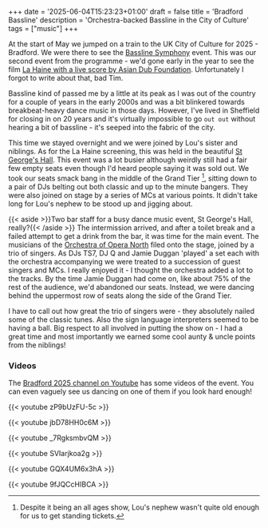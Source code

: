 +++
date = '2025-06-04T15:23:23+01:00'
draft = false
title = 'Bradford Bassline'
description = 'Orchestra-backed Bassline in the City of Culture'
tags = ["music"]
+++

At the start of May we jumped on a train to the UK City of Culture for 2025 - Bradford. We were there to see the [Bassline Symphony](https://bradford2025.co.uk/event/bassline-symphony/) event. This was our second event from the programme - we'd gone early in the year to see the film [La Haine with a live score by Asian Dub Foundation](https://bradford2025.co.uk/event/la-haine-live/). Unfortunately I forgot to write about that, bad Tim.

Bassline kind of passed me by a little at its peak as I was out of the country for a couple of years in the early 2000s and was a bit blinkered towards breakbeat-heavy dance music in those days. However, I've lived in Sheffield for closing in on 20 years and it's virtually impossible to go `out out` without hearing a bit of bassline - it's seeped into the fabric of the city.

This time we stayed overnight and we were joined by Lou's sister and niblings. As for the La Haine screening, this was held in the beautiful [St George's Hall](https://www.bradford-theatres.co.uk/st-georges-hall). This event was a lot busier although weirdly still had a fair few empty seats even though I'd heard people saying it was sold out. We took our seats smack bang in the middle of the Grand Tier [^seated], sitting down to a pair of DJs belting out both classic and up to the minute bangers. They were also joined on stage by a series of MCs at various points. It didn't take long for Lou's nephew to be stood up and jigging about.

{{< aside >}}Two bar staff for a busy dance music event, St George's Hall, really?{{< /aside >}} 
The intermission arrived, and after a toilet break and a failed attempt to get a drink from the bar, it was time for the main event. The musicians of the [Orchestra of Opera North](https://www.operanorth.co.uk/) filed onto the stage, joined by a trio of singers. As DJs TS7, DJ Q and Jamie Duggan 'played' a set each with the orchestra accompanying we were treated to a succession of guest singers and MCs. I really enjoyed it - I thought the orchestra added a lot to the tracks. By the time Jamie Duggan had come on, like about 75% of the rest of the audience, we'd abandoned our seats. Instead, we were dancing behind the uppermost row of seats along the side of the Grand Tier.

I have to call out how great the trio of singers were - they absolutely nailed some of the classic tunes. Also the sign language interpreters seemed to be having a ball. Big respect to all involved in putting the show on - I had a great time and most importantly we earned some cool aunty & uncle points from the niblings!

### Videos

The [Bradford 2025 channel on Youtube](https://www.youtube.com/@Bradford_2025) has some videos of the event. You can even vaguely see us dancing on one of them if you look hard enough!

{{< youtube zP9bUzFU-5c >}}


{{< youtube jbD78HH0c6M >}}


{{< youtube _7RgksmbvQM >}}


{{< youtube SVIarjkoa2g >}}


{{< youtube GQX4UM6x3hA >}}


{{< youtube 9fJQCcHIBCA >}}

[^seated]: Despite it being an all ages show, Lou's nephew wasn't quite old enough for us to get standing tickets.